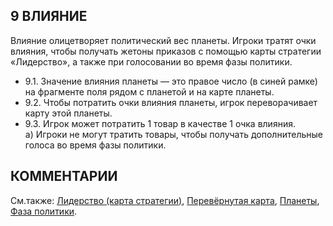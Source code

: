 9 ВЛИЯНИЕ
---

Влияние олицетворяет политический вес планеты. Игроки тратят очки влияния, чтобы получать жетоны приказов с помощью карты стратегии «Лидерство», а также при голосовании во время фазы политики.
* 9.1. Значение влияния планеты — это правое число (в синей рамке) на фрагменте поля рядом с планетой и на карте планеты.
* 9.2. Чтобы потратить очки влияния планеты, игрок переворачивает карту этой планеты.
* 9.3. Игрок может потратить 1 товар в качестве 1 очка влияния.  
  а) Игроки не могут тратить товары, чтобы получать дополнительные голоса во время фазы политики.

КОММЕНТАРИИ
---

См.также: [Лидерство (карта стратегии)](leadership_sc.md), [Перевёрнутая карта](exhausted.md), [Планеты](planets.md), [Фаза политики](agenda_phase.md).
